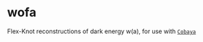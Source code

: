 # wofa
Flex-Knot reconstructions of dark energy w(a), for use with [`Cobaya`](https://cobaya.readthedocs.io/en/latest/)
